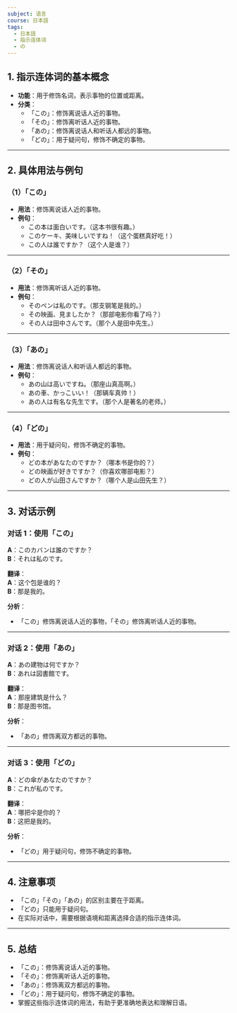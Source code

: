 ```yaml
---
subject: 语言
course: 日本語
tags:
  - 日本語
  - 指示连体词
  - の
---
```


## 1. **指示连体词的基本概念**

- **功能**：用于修饰名词，表示事物的位置或距离。
- **分类**：
  - 「この」：修饰离说话人近的事物。
  - 「その」：修饰离听话人近的事物。
  - 「あの」：修饰离说话人和听话人都远的事物。
  - 「どの」：用于疑问句，修饰不确定的事物。

---

## 2. **具体用法与例句**

### （1）**「この」**
- **用法**：修饰离说话人近的事物。
- **例句**：
  - この本は面白いです。（这本书很有趣。）
  - このケーキ、美味しいですね！（这个蛋糕真好吃！）
  - この人は誰ですか？（这个人是谁？）

---

### （2）**「その」**
- **用法**：修饰离听话人近的事物。
- **例句**：
  - そのペンは私のです。（那支钢笔是我的。）
  - その映画、見ましたか？（那部电影你看了吗？）
  - その人は田中さんです。（那个人是田中先生。）

---

### （3）**「あの」**
- **用法**：修饰离说话人和听话人都远的事物。
- **例句**：
  - あの山は高いですね。（那座山真高啊。）
  - あの車、かっこいい！（那辆车真帅！）
  - あの人は有名な先生です。（那个人是著名的老师。）

---

### （4）**「どの」**
- **用法**：用于疑问句，修饰不确定的事物。
- **例句**：
  - どの本があなたのですか？（哪本书是你的？）
  - どの映画が好きですか？（你喜欢哪部电影？）
  - どの人が山田さんですか？（哪个人是山田先生？）

---

## 3. **对话示例**

### 对话 1：使用「この」
**A**：このカバンは誰のですか？  
**B**：それは私のです。

**翻译**：  
**A**：这个包是谁的？  
**B**：那是我的。

**分析**：
- 「この」修饰离说话人近的事物，「その」修饰离听话人近的事物。

---

### 对话 2：使用「あの」
**A**：あの建物は何ですか？  
**B**：あれは図書館です。

**翻译**：  
**A**：那座建筑是什么？  
**B**：那是图书馆。

**分析**：
- 「あの」修饰离双方都远的事物。

---

### 对话 3：使用「どの」
**A**：どの傘があなたのですか？  
**B**：これが私のです。

**翻译**：  
**A**：哪把伞是你的？  
**B**：这把是我的。

**分析**：
- 「どの」用于疑问句，修饰不确定的事物。

---

## 4. **注意事项**
- 「この」「その」「あの」的区别主要在于距离。
- 「どの」只能用于疑问句。
- 在实际对话中，需要根据语境和距离选择合适的指示连体词。

---

## 5. **总结**
- 「この」：修饰离说话人近的事物。
- 「その」：修饰离听话人近的事物。
- 「あの」：修饰离双方都远的事物。
- 「どの」：用于疑问句，修饰不确定的事物。
- 掌握这些指示连体词的用法，有助于更准确地表达和理解日语。